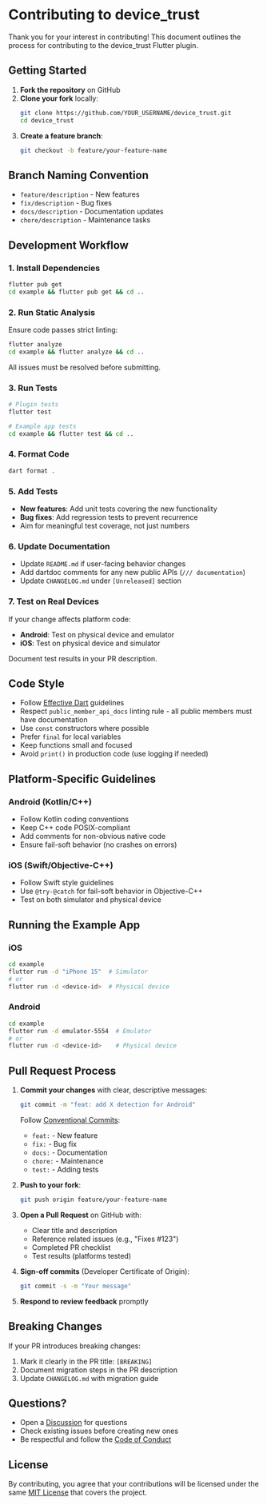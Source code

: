 # Contributing to device_trust

Thank you for your interest in contributing! This document outlines the process for contributing to the device_trust Flutter plugin.

## Getting Started

1. **Fork the repository** on GitHub
2. **Clone your fork** locally:
   ```bash
   git clone https://github.com/YOUR_USERNAME/device_trust.git
   cd device_trust
   ```
3. **Create a feature branch**:
   ```bash
   git checkout -b feature/your-feature-name
   ```

## Branch Naming Convention

- `feature/description` - New features
- `fix/description` - Bug fixes
- `docs/description` - Documentation updates
- `chore/description` - Maintenance tasks

## Development Workflow

### 1. Install Dependencies

```bash
flutter pub get
cd example && flutter pub get && cd ..
```

### 2. Run Static Analysis

Ensure code passes strict linting:

```bash
flutter analyze
cd example && flutter analyze && cd ..
```

All issues must be resolved before submitting.

### 3. Run Tests

```bash
# Plugin tests
flutter test

# Example app tests
cd example && flutter test && cd ..
```

### 4. Format Code

```bash
dart format .
```

### 5. Add Tests

- **New features**: Add unit tests covering the new functionality
- **Bug fixes**: Add regression tests to prevent recurrence
- Aim for meaningful test coverage, not just numbers

### 6. Update Documentation

- Update `README.md` if user-facing behavior changes
- Add dartdoc comments for any new public APIs (`/// documentation`)
- Update `CHANGELOG.md` under `[Unreleased]` section

### 7. Test on Real Devices

If your change affects platform code:

- **Android**: Test on physical device and emulator
- **iOS**: Test on physical device and simulator

Document test results in your PR description.

## Code Style

- Follow [Effective Dart](https://dart.dev/guides/language/effective-dart) guidelines
- Respect `public_member_api_docs` linting rule - all public members must have documentation
- Use `const` constructors where possible
- Prefer `final` for local variables
- Keep functions small and focused
- Avoid `print()` in production code (use logging if needed)

## Platform-Specific Guidelines

### Android (Kotlin/C++)

- Follow Kotlin coding conventions
- Keep C++ code POSIX-compliant
- Add comments for non-obvious native code
- Ensure fail-soft behavior (no crashes on errors)

### iOS (Swift/Objective-C++)

- Follow Swift style guidelines
- Use `@try-@catch` for fail-soft behavior in Objective-C++
- Test on both simulator and physical device

## Running the Example App

### iOS

```bash
cd example
flutter run -d "iPhone 15"  # Simulator
# or
flutter run -d <device-id>  # Physical device
```

### Android

```bash
cd example
flutter run -d emulator-5554  # Emulator
# or
flutter run -d <device-id>    # Physical device
```

## Pull Request Process

1. **Commit your changes** with clear, descriptive messages:
   ```bash
   git commit -m "feat: add X detection for Android"
   ```
   
   Follow [Conventional Commits](https://www.conventionalcommits.org/):
   - `feat:` - New feature
   - `fix:` - Bug fix
   - `docs:` - Documentation
   - `chore:` - Maintenance
   - `test:` - Adding tests

2. **Push to your fork**:
   ```bash
   git push origin feature/your-feature-name
   ```

3. **Open a Pull Request** on GitHub with:
   - Clear title and description
   - Reference related issues (e.g., "Fixes #123")
   - Completed PR checklist
   - Test results (platforms tested)

4. **Sign-off commits** (Developer Certificate of Origin):
   ```bash
   git commit -s -m "Your message"
   ```

5. **Respond to review feedback** promptly

## Breaking Changes

If your PR introduces breaking changes:

1. Mark it clearly in the PR title: `[BREAKING]`
2. Document migration steps in the PR description
3. Update `CHANGELOG.md` with migration guide

## Questions?

- Open a [Discussion](https://github.com/MuhammedErdemKazanci/device_trust/discussions) for questions
- Check existing issues before creating new ones
- Be respectful and follow the [Code of Conduct](CODE_OF_CONDUCT.md)

## License

By contributing, you agree that your contributions will be licensed under the same [MIT License](LICENSE) that covers the project.
